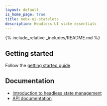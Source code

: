 ```yaml
---
layout: default
is_home_page: true
title: mobx-ui-statelets
description: Headless UI state essentials
---
```


{% include_relative _includes/README.md %}

## Getting started

Follow the [getting started guide](./getting-started.md).

## Documentation

- [Introduction to headless state management](./headless.md)
- [API documentation](./api/index.html)
